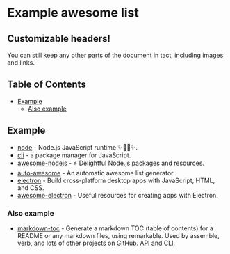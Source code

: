 # Example awesome list

## Customizable headers!
You can still keep any other parts of the document in tact, including images and links.

## Table of Contents

- [Example](#example)
  * [Also example](#also-example)

## Example
 - [node](https://github.com/nodejs/node) - Node.js JavaScript runtime :sparkles::turtle::rocket::sparkles:.
 - [cli](https://github.com/npm/cli) - a package manager for JavaScript.
 - [awesome-nodejs](https://github.com/sindresorhus/awesome-nodejs) - :zap: Delightful Node.js packages and resources.
 - [auto-awesome](https://github.com/tomblcode/auto-awesome) - An automatic awesome list generator.
 - [electron](https://github.com/electron/electron) - Build cross-platform desktop apps with JavaScript, HTML, and CSS.
 - [awesome-electron](https://github.com/sindresorhus/awesome-electron) - Useful resources for creating apps with Electron.

### Also example
 - [markdown-toc](https://github.com/jonschlinkert/markdown-toc) - Generate a markdown TOC (table of contents) for a README or any markdown files, using remarkable. Used by assemble, verb, and lots of other projects on GitHub. API and CLI.